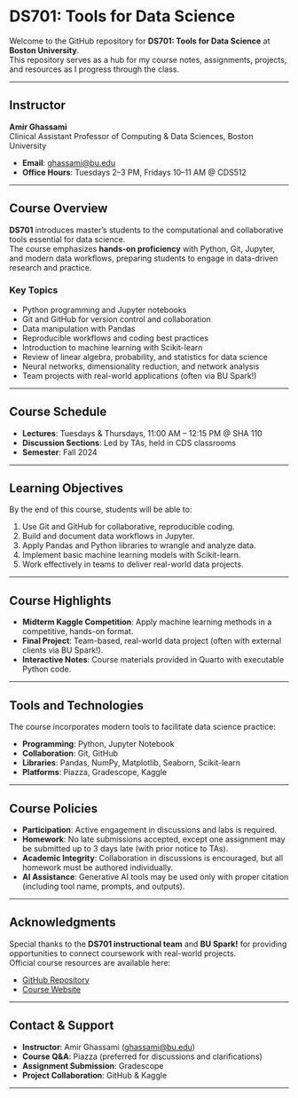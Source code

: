 # DS701: Tools for Data Science

Welcome to the GitHub repository for **DS701: Tools for Data Science** at **Boston University**.  
This repository serves as a hub for my course notes, assignments, projects, and resources as I progress through the class.

---

## Instructor
**Amir Ghassami**  
Clinical Assistant Professor of Computing & Data Sciences, Boston University  
- **Email**: [ghassami@bu.edu](mailto:ghassami@bu.edu)  
- **Office Hours**: Tuesdays 2–3 PM, Fridays 10–11 AM @ CDS512  

---

## Course Overview
**DS701** introduces master’s students to the computational and collaborative tools essential for data science.  
The course emphasizes **hands-on proficiency** with Python, Git, Jupyter, and modern data workflows, preparing students to engage in data-driven research and practice.

### Key Topics
- Python programming and Jupyter notebooks  
- Git and GitHub for version control and collaboration  
- Data manipulation with Pandas  
- Reproducible workflows and coding best practices  
- Introduction to machine learning with Scikit-learn  
- Review of linear algebra, probability, and statistics for data science  
- Neural networks, dimensionality reduction, and network analysis  
- Team projects with real-world applications (often via BU Spark!)  

---

## Course Schedule
- **Lectures**: Tuesdays & Thursdays, 11:00 AM – 12:15 PM @ SHA 110  
- **Discussion Sections**: Led by TAs, held in CDS classrooms  
- **Semester**: Fall 2024  

---

## Learning Objectives
By the end of this course, students will be able to:  
1. Use Git and GitHub for collaborative, reproducible coding.  
2. Build and document data workflows in Jupyter.  
3. Apply Pandas and Python libraries to wrangle and analyze data.  
4. Implement basic machine learning models with Scikit-learn.  
5. Work effectively in teams to deliver real-world data projects.  

---

## Course Highlights
- **Midterm Kaggle Competition**: Apply machine learning methods in a competitive, hands-on format.  
- **Final Project**: Team-based, real-world data project (often with external clients via BU Spark!).  
- **Interactive Notes**: Course materials provided in Quarto with executable Python code.  

---

## Tools and Technologies
The course incorporates modern tools to facilitate data science practice:  
- **Programming**: Python, Jupyter Notebook  
- **Collaboration**: Git, GitHub  
- **Libraries**: Pandas, NumPy, Matplotlib, Seaborn, Scikit-learn  
- **Platforms**: Piazza, Gradescope, Kaggle  

---

## Course Policies
- **Participation**: Active engagement in discussions and labs is required.  
- **Homework**: No late submissions accepted, except one assignment may be submitted up to 3 days late (with prior notice to TAs).  
- **Academic Integrity**: Collaboration in discussions is encouraged, but all homework must be authored individually.  
- **AI Assistance**: Generative AI tools may be used only with proper citation (including tool name, prompts, and outputs).  

---

## Acknowledgments
Special thanks to the **DS701 instructional team** and **BU Spark!** for providing opportunities to connect coursework with real-world projects.  
Official course resources are available here:  
- [GitHub Repository](https://github.com/tools4ds/DS701-Course-Notes)  
- [Course Website](https://tools4ds.github.io/DS701-Course-Notes/)  

---

## Contact & Support
- **Instructor**: Amir Ghassami ([ghassami@bu.edu](mailto:ghassami@bu.edu))  
- **Course Q&A**: Piazza (preferred for discussions and clarifications)  
- **Assignment Submission**: Gradescope  
- **Project Collaboration**: GitHub & Kaggle  

---
